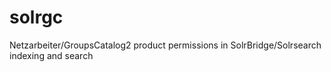 solrgc
======

Netzarbeiter/GroupsCatalog2 product permissions in SolrBridge/Solrsearch indexing and search
